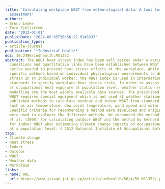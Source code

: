 ```yaml
---
title: 'Calculating workplace WBGT from meteorological data: A tool for climate change
  assessment'
authors:
- Bruno Lemke
- Tord Kjellstrom
date: '2012-01-01'
publishDate: '2024-06-05T20:56:22.914883Z'
publication_types:
- article-journal
publication: '*Industrial Health*'
doi: 10.2486/indhealth.MS1352
abstract: The WBGT heat stress index has been well tested under a variety of climatic
  conditions and quantitative links have been established between WBGT and the work-rest
  cycles needed to prevent heat stress effects at the workplace. While there are more
  specific methods based on individual physiological measurements to determine heat
  strain in an individual worker, the WBGT index is used in international and national
  standards to specify workplace heat stress risks. In order to assess time trends
  of occupational heat exposure at population level, weather station records or climate
  modelling are the most widely available data sources. The prescribed method to measure
  WBGT requires special equipment which is not used at weather stations. We compared
  published methods to calculate outdoor and indoor WBGT from standard climate data,
  such as air temperature, dew point temperature, wind speed and solar radiation.
  Specific criteria for recommending a method were developed and original measurements
  were used to evaluate the different methods. We recommend the method of Liljegren
  et al. (2008) for calculating outdoor WBGT and the method by Bernard et al. (1999)
  for indoor WBGT when estimating climate change impacts on occupational heat stress
  at a population level. © 2012 National Institute of Occupational Safety and Health.
tags:
- Climate change
- Heat stress
- Indoor
- Outdoor
- WBGT
- Weather data
- Workplace
links:
- name: URL
  url: https://www.jstage.jst.go.jp/article/indhealth/50/4/50_MS1352/_pdf
---
```

